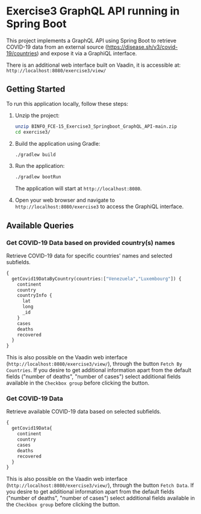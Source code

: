 # Exercise3 GraphQL API running in Spring Boot

This project implements a GraphQL API using Spring Boot to retrieve COVID-19 data from an external source (https://disease.sh/v3/covid-19/countries) and expose it via a GraphiQL interface. 

There is an additional web interface built on Vaadin, it is accessible at: `http://localhost:8080/exercise3/view/`

## Getting Started

To run this application locally, follow these steps:

1. Unzip the project:

   ```bash
   unzip BINFO_FCE-15_Exercise3_Springboot_GraphQL_API-main.zip
   cd exercise3/
   ```
   

2. Build the application using Gradle:

   ```bash
   ./gradlew build
   ```

3. Run the application:

   ```bash
   ./gradlew bootRun
   ```

   The application will start at `http://localhost:8080`.

4. Open your web browser and navigate to `http://localhost:8080/exercise3` to access the GraphiQL interface.

## Available Queries

### Get COVID-19 Data based on provided country(s) names

Retrieve COVID-19 data for specific countries' names and selected subfields.

```graphql
{
  getCovid19DataByCountry(countries:["Venezuela","Luxembourg"]) {
    continent
    country
    countryInfo {
      lat
      long
      _id
    }
    cases
    deaths
    recovered
  }
}
```

This is also possible on the Vaadin web interface (`http://localhost:8080/exercise3/view/`), through the button `Fetch By Countries`. 
If you desire to get additional information apart from the default fields ("number of deaths", "number of cases") select additional fields available in the `Checkbox group` before clicking the button.

### Get COVID-19 Data

Retrieve available COVID-19 data based on selected subfields.

```graphql
{
  getCovid19Data{
    continent
    country
    cases
    deaths
    recovered
  }
}
```

This is also possible on the Vaadin web interface (`http://localhost:8080/exercise3/view/`), through the button `Fetch Data`.
If you desire to get additional information apart from the default fields ("number of deaths", "number of cases") select additional fields available in the `Checkbox group` before clicking the button.
